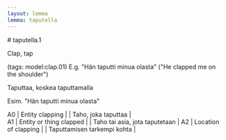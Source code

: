 ```yaml
---
layout: lemma
lemma: taputella
---
```


<div class="sense">
# <span class="sensename">taputella.1</span>

<span class="description">Clap, tap</span>

(tags: model:clap.01) E.g. "Hän taputti minua olasta" ("He clapped me on the shoulder")

<span class="description">Taputtaa, koskea taputtamalla</span>

Esim. "Hän taputti minua olasta"

A0 | Entity clapping |   | Taho, joka taputtaa |  
A1 | Entity or thing clapped |  | Taho tai asia, jota taputetaan | 
A2 | Location of clapping |  | Taputtamisen tarkempi kohta | 

</div>

